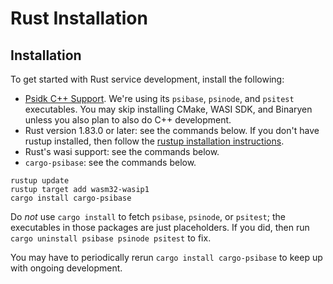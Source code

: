 # Rust Installation

## Installation

To get started with Rust service development, install the following:

- [Psidk C++ Support](../cpp-service/setup.md). We're using its `psibase`, `psinode`, and `psitest` executables. You may skip installing CMake, WASI SDK, and Binaryen unless you also plan to also do C++ development.
- Rust version 1.83.0 or later: see the commands below. If you don't have rustup installed, then follow the [rustup installation instructions](https://rustup.rs/).
- Rust's wasi support: see the commands below.
- `cargo-psibase`: see the commands below.

```
rustup update
rustup target add wasm32-wasip1
cargo install cargo-psibase
```

Do _not_ use `cargo install` to fetch `psibase`, `psinode`, or `psitest`; the executables in those packages are just placeholders. If you did, then run `cargo uninstall psibase psinode psitest` to fix.

You may have to periodically rerun `cargo install cargo-psibase` to keep up with ongoing development.
